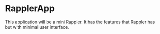 # RapplerApp

This application will be a mini Rappler. It has the features that Rappler has but with minimal user interface. 
